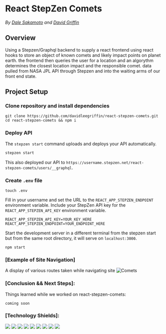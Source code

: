 # React StepZen Comets
*By [Dale Sakamoto](https://github.com/DaleTsakamoto) and [David Griffin](https://github.com/davidleegriffin)*

## Overview
Using a Stepzen/Graphql backend to supply a react frontend using react hooks to store an object of known comets and likely impact points on planet earth. the frontend then queries the user for a location and an algorythm determines the closest location impact and the responsible comet. data pulled from NASA JPL API through Stepzen and into the waiting arms of our front end state.

## Project Setup

### Clone repository and install dependencies

```
git clone https://github.com/davidleegriffin/react-stepzen-comets.git
cd react-stepzen-comets && npm i
```

### Deploy API

The `stepzen start` command uploads and deploys your API automatically.

```bash
stepzen start
```
This also deployed our API to `https://username.stepzen.net/react-stepzen-comets/users/__graphql`. 


### Create `.env` file

```
touch .env
```
Fill in your username and set the URL to the `REACT_APP_STEPZEN_ENDPOINT` environment variable. Include your StepZen API key for the `REACT_APP_STEPZEN_API_KEY` environment variable.

```
REACT_APP_STEPZEN_API_KEY=YOUR_KEY_HERE
REACT_APP_STEPZEN_ENDPOINT=YOUR_ENDPOINT_HERE
```

Start the development server in a different terminal from the stepzen start but from the same root directory, it will serve on `localhost:3000`.

```
npm start
```

### [Example of Site Navigation]
A display of various routes taken while navigating site
![Comets]()


### [Conclusion && Next Steps]:
Things learned while we worked on react-stepzen-comets:
```
coming soon
```


### [Technology Shields]:
![](https://img.shields.io/badge/Tools-npm-informational?style=flat&logo=NPM&logoColor=white&color=ff8300) ![](https://img.shields.io/badge/Tools-Node.js-informational?style=flat&logo=Node.js&logoColor=white&color=ff8300) ![](https://img.shields.io/badge/Tools-Git-informational?style=flat&logo=Git&logoColor=white&color=ff8300) ![](https://img.shields.io/badge/Tools-Postman-informational?style=flat&logo=Postman&logoColor=white&color=ff8300) ![](https://img.shields.io/badge/Tools-Stepzen-informational?style=flat&logo=NPM&logoColor=white&color=ff8300) ![](https://img.shields.io/badge/Code-JavaScript-informational?style=flat&logo=JavaScript&logoColor=white&color=ff0000) ![](https://img.shields.io/badge/Code-HTML-informational?style=flat&logo=HTML5&logoColor=white&color=ff0000) ![](https://img.shields.io/badge/Code-CSS-informational?style=flat&logo=CSS3&logoColor=white&color=ff0000) ![](https://img.shields.io/badge/Tools-GraphQL-informational?style=flat&logo=Node.js&logoColor=white&color=ff8300)
